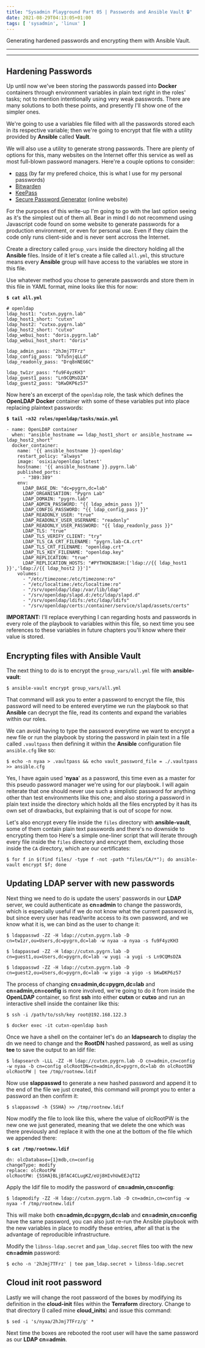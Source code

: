 ```yaml
---
title: "Sysadmin Playground Part 05 | Passwords and Ansible Vault 🔒"
date: 2021-08-29T04:13:05+01:00
tags: [ 'sysadmin', 'linux' ]
---
```

Generating hardened passwords and encrypting them with Ansible Vault.

<!--more-->

* * *

* * *

## Hardening Passwords

Up until now we've been storing the passwords passed into **Docker** containers through environment variables in plain text right in the roles' tasks; not to mention intentionally using very weak passwords.
There are many solutions to both these points, and presently I'll show one of the simpler ones.

We're going to use a variables file filled with all the passwords stored each in its respective variable; then we're going to encrypt that file with a utility provided by **Ansible** called **Vault**.

We will also use a utility to generate strong passwords. There are plenty of options for this, many websites on the Internet offer this service as well as most full-blown password managers. Here're a couple options to consider:

* [pass](https://www.passwordstore.org) (by far my prefered choice, this is what I use for my personal passwords)
* [Bitwarden](https://bitwarden.com)
* [KeePass](https://keepass.info)
* [Secure Password Generator](https://passwordsgenerator.net) (online website)

For the purposes of this write-up I'm going to go with the last option seeing as it's the simplest out of them all. Bear in mind I do not recommend using Javascript code found on some website to generate passwords for a production environment, or even for personal use. Even if they claim the code only runs client-side and is never sent accross the Internet.

Create a directory called `group_vars` inside the directory holding all the **Ansible** files. Inside of it let's create a file called `all.yml`, this structure means every **Ansible** group will have access to the variables we store in this file.

Use whatever method you chose to generate passwords and store them in this file in YAML format, mine looks like this for now:

**`$ cat all.yml`**
```
# openldap
ldap_host1: "cutxn.pygrn.lab"
ldap_host1_short: "cutxn"
ldap_host2: "cutxo.pygrn.lab"
ldap_host2_short: "cutxo"
ldap_webui_host: "doris.pygrn.lab"
ldap_webui_host_short: "doris"

ldap_admin_pass: "2hJmj7TFrz"
ldap_config_pass: "bTu5njqLLd"
ldap_readonly_pass: "Drq8nNEG6C"

ldap_tw1zr_pass: "fu9F4yzKH3"
ldap_guest1_pass: "Ln9CQMsDZA"
ldap_guest2_pass: "bKwDKP6z57"
```

Now here's an excerpt of the `openldap` role, the task which defines the **OpenLDAP** **Docker** container with some of these variables put into place replacing plaintext passwords:

**`$ tail -n32 roles/openldap/tasks/main.yml`**
```
- name: OpenLDAP container
  when: "ansible_hostname == ldap_host1_short or ansible_hostname == ldap_host2_short"
  docker_container:
    name: '{{ ansible_hostname }}-openldap'
    restart_policy: "always"
    image: 'osixia/openldap:latest'
    hostname: '{{ ansible_hostname }}.pygrn.lab'
    published_ports:
      - "389:389"
    env:
      LDAP_BASE_DN: "dc=pygrn,dc=lab"
      LDAP_ORGANISATION: "Pygrn Lab"
      LDAP_DOMAIN: "pygrn.lab"
      LDAP_ADMIN_PASSWORD: "{{ ldap_admin_pass }}"
      LDAP_CONFIG_PASSWORD: "{{ ldap_config_pass }}"
      LDAP_READONLY_USER: "true"
      LDAP_READONLY_USER_USERNAME: "readonly"
      LDAP_READONLY_USER_PASSWORD: "{{ ldap_readonly_pass }}"
      LDAP_TLS: "true"
      LDAP_TLS_VERIFY_CLIENT: "try"
      LDAP_TLS_CA_CRT_FILENAME: "pygrn.lab-CA.crt"
      LDAP_TLS_CRT_FILENAME: "openldap.crt"
      LDAP_TLS_KEY_FILENAME: "openldap.key"
      LDAP_REPLICATION: "true"
      LDAP_REPLICATION_HOSTS: "#PYTHON2BASH:['ldap://{{ ldap_host1 }}','ldap://{{ ldap_host2 }}']"
    volumes:
      - "/etc/timezone:/etc/timezone:ro"
      - "/etc/localtime:/etc/localtime:ro"
      - "/srv/openldap/ldap:/var/lib/ldap"
      - "/srv/openldap/slapd.d:/etc/ldap/slapd.d"
      - "/srv/openldap/ldifs:/etc/ldap/ldifs"
      - "/srv/openldap/certs:/container/service/slapd/assets/certs"
```

**IMPORTANT:** I'll replace everything I can regarding hosts and passwords in every role of the playbook to variables within this file, so next time you see references to these variables in future chapters you'll know where their value is stored.

## Encrypting files with Ansible Vault

The next thing to do is to encrypt the `group_vars/all.yml` file with **ansible-vault**:

```
$ ansible-vault encrypt group_vars/all.yml
```

That command will ask you to enter a password to encrypt the file, this password will need to be entered everytime we run the playbook so that **Ansible** can decrypt the file, read its contents and expand the variables within our roles.

We can avoid having to type the password everytime we want to encrypt a new file or run the playbook by storing the password in plain text in a file called `.vaultpass` then defining it within the **Ansible** configuration file `ansible.cfg` like so:

```
$ echo -n nyaa > .vaultpass && echo vault_password_file = ./.vaultpass >> ansible.cfg
```

Yes, I have again used '**nyaa**' as a password, this time even as a master for this pseudo password manager we're using for our playbook. I will again reiterate that one should never use such a simplistic password for anything other than test environments like this one; and also storing a password in plain text inside the directory which holds all the files encrypted by it has its own set of drawbacks, but explaining that is out of scope for now.

Let's also encrypt every file inside the `files` directory with **ansible-vault**, some of them contain plain text passwords and there's no downside to encrypting them too
Here's a simple one-liner script that will iterate through every file inside the `files` directory and encrypt them, excluding those inside the `CA` directory, which are our certificates:

```
$ for f in $(find files/ -type f -not -path "files/CA/*"); do ansible-vault encrypt $f; done
```

## Updating LDAP server with new passwords

Next thing we need to do is update the users' passwords in our **LDAP** server, we could authenticate as **cn=admin** to change the passwords, which is especially useful if we do not know what the current password is, but since every user has read/write access to its own password, and we know what it is, we can bind as the user to change it:

```
$ ldappasswd -ZZ -H ldap://cutxn.pygrn.lab -D cn=tw1zr,ou=Users,dc=pygrn,dc=lab -w nyaa -a nyaa -s fu9F4yzKH3
```

```
$ ldappasswd -ZZ -H ldap://cutxn.pygrn.lab -D cn=guest1,ou=Users,dc=pygrn,dc=lab -w yugi -a yugi -s Ln9CQMsDZA
```

```
$ ldappasswd -ZZ -H ldap://cutxn.pygrn.lab -D cn=guest2,ou=Users,dc=pygrn,dc=lab -w yigo -a yigo -s bKwDKP6z57
```

The process of changing **cn=admin,dc=pygrn,dc=lab** and **cn=admin,cn=config** is more involved, we're going to do it from inside the **OpenLDAP** container, so first **ssh** into either **cutxn** or **cutxo** and run an interactive shell inside the container like this:

```
$ ssh -i /path/to/ssh/key root@192.168.122.3
```

```
$ docker exec -it cutxn-openldap bash
```

Once we have a shell on the container let's do an **ldapsearch** to display the dn we need to change and the **RootDN** hashed password, as well as using **tee** to save the output to an ldif file:

```
$ ldapsearch -LLL -ZZ -H ldap://cutxn.pygrn.lab -D cn=admin,cn=config -w nyaa -b cn=config olcRootDN=cn=admin,dc=pygrn,dc=lab dn olcRootDN olcRootPW | tee /tmp/rootnew.ldif
```

Now use **slappasswd** to generate a new hashed password and append it to the end of the file we just created, this command will prompt you to enter a password an then confirm it:

```
$ slappasswd -h {SSHA} >> /tmp/rootnew.ldif
```

Now modify the file to look like this, where the value of olcRootPW is the new one we just generated, meaning that we delete the one which was there previously and replace it with the one at the bottom of the file which we appended there:

**`$ cat /tmp/rootnew.ldif`**
```
dn: olcDatabase={1}mdb,cn=config
changeType: modify
replace: olcRootPW
olcRootPW: {SSHA}BLjBfAC4CLugKZ/eUj8HIvhUwEEJqTI2
```

Apply the ldif file to modify the password of **cn=admin,cn=config**:

```
$ ldapmodify -ZZ -H ldap://cutxn.pygrn.lab -D cn=admin,cn=config -w nyaa -f /tmp/rootnew.ldif
```

This will make both **cn=admin,dc=pygrn,dc=lab** and **cn=admin,cn=config** have the same password, you can also just re-run the Ansible playbook with the new variables in place to modify these entries, after all that is the advantage of reproducible infrastructure.

Modify the `libnss-ldap.secret` and `pam_ldap.secret` files too with the new **cn=admin** password:

```
$ echo -n '2hJmj7TFrz' | tee pam_ldap.secret > libnss-ldap.secret
```

## Cloud init root password

Lastly we will change the root password of the boxes by modifying its definition in the **cloud-init** files within the **Terraform** directory. Change to that directory (I called mine **cloud_inits**) and issue this command:

```
$ sed -i 's/nyaa/2hJmj7TFrz/g' *
```

Next time the boxes are rebooted the root user will have the same password as our **LDAP** **cn=admin**.
